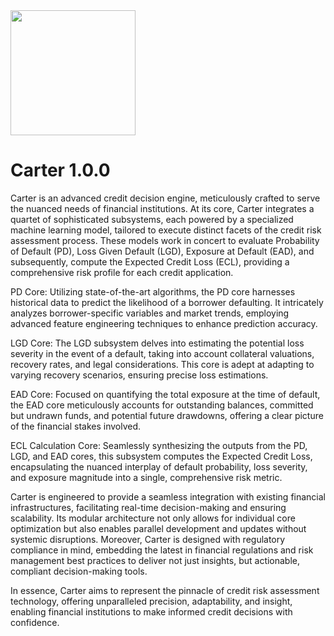 <img src="https://github.com/mern-labs/carter/assets/129014318/538eb8e9-400d-45b4-8ae7-288e3cd6510b" width="auto" height="200">


# Carter 1.0.0
Carter is an advanced credit decision engine, meticulously crafted to serve the nuanced needs of financial institutions. At its core, Carter integrates a quartet of sophisticated subsystems, each powered by a specialized machine learning model, tailored to execute distinct facets of the credit risk assessment process. These models work in concert to evaluate Probability of Default (PD), Loss Given Default (LGD), Exposure at Default (EAD), and subsequently, compute the Expected Credit Loss (ECL), providing a comprehensive risk profile for each credit application.

PD Core: Utilizing state-of-the-art algorithms, the PD core harnesses historical data to predict the likelihood of a borrower defaulting. It intricately analyzes borrower-specific variables and market trends, employing advanced feature engineering techniques to enhance prediction accuracy.

LGD Core: The LGD subsystem delves into estimating the potential loss severity in the event of a default, taking into account collateral valuations, recovery rates, and legal considerations. This core is adept at adapting to varying recovery scenarios, ensuring precise loss estimations.

EAD Core: Focused on quantifying the total exposure at the time of default, the EAD core meticulously accounts for outstanding balances, committed but undrawn funds, and potential future drawdowns, offering a clear picture of the financial stakes involved.

ECL Calculation Core: Seamlessly synthesizing the outputs from the PD, LGD, and EAD cores, this subsystem computes the Expected Credit Loss, encapsulating the nuanced interplay of default probability, loss severity, and exposure magnitude into a single, comprehensive risk metric.

Carter is engineered to provide a seamless integration with existing financial infrastructures, facilitating real-time decision-making and ensuring scalability. Its modular architecture not only allows for individual core optimization but also enables parallel development and updates without systemic disruptions. Moreover, Carter is designed with regulatory compliance in mind, embedding the latest in financial regulations and risk management best practices to deliver not just insights, but actionable, compliant decision-making tools.

In essence, Carter aims to represent the pinnacle of credit risk assessment technology, offering unparalleled precision, adaptability, and insight, enabling financial institutions to make informed credit decisions with confidence.
